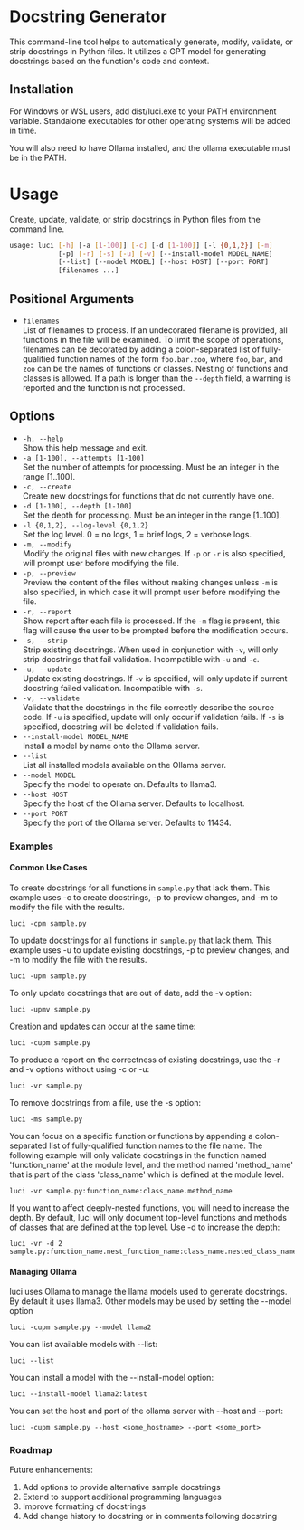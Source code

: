 
# Docstring Generator

This command-line tool helps to automatically generate, modify, validate, or strip docstrings in Python files. It utilizes a GPT model for generating docstrings based on the function's code and context.

## Installation

For Windows or WSL users, add dist/luci.exe to your PATH environment variable. Standalone executables for other operating systems will be added in time.

You will also need to have Ollama installed, and the ollama executable must be in the PATH.

# Usage

Create, update, validate, or strip docstrings in Python files from the command line.

```bash
usage: luci [-h] [-a [1-100]] [-c] [-d [1-100]] [-l {0,1,2}] [-m]
            [-p] [-r] [-s] [-u] [-v] [--install-model MODEL_NAME]
            [--list] [--model MODEL] [--host HOST] [--port PORT]
            [filenames ...]
```

## Positional Arguments

- `filenames`  
  List of filenames to process. If an undecorated filename is provided, all functions in the file will be examined. To limit the scope of operations, filenames can be decorated by adding a colon-separated list of fully-qualified function names of the form `foo.bar.zoo`, where `foo`, `bar`, and `zoo` can be the names of functions or classes. Nesting of functions and classes is allowed. If a path is longer than the `--depth` field, a warning is reported and the function is not processed.

## Options

- `-h, --help`  
  Show this help message and exit.
- `-a [1-100], --attempts [1-100]`  
  Set the number of attempts for processing. Must be an integer in the range [1..100].
- `-c, --create`  
  Create new docstrings for functions that do not currently have one.
- `-d [1-100], --depth [1-100]`  
  Set the depth for processing. Must be an integer in the range [1..100].
- `-l {0,1,2}, --log-level {0,1,2}`  
  Set the log level. 0 = no logs, 1 = brief logs, 2 = verbose logs.
- `-m, --modify`  
  Modify the original files with new changes. If `-p` or `-r` is also specified, will prompt user before modifying the file.
- `-p, --preview`  
  Preview the content of the files without making changes unless `-m` is also specified, in which case it will prompt user before modifying the file.
- `-r, --report`  
  Show report after each file is processed. If the `-m` flag is present, this flag will cause the user to be prompted before the modification occurs.
- `-s, --strip`  
  Strip existing docstrings. When used in conjunction with `-v`, will only strip docstrings that fail validation. Incompatible with `-u` and `-c`.
- `-u, --update`  
  Update existing docstrings. If `-v` is specified, will only update if current docstring failed validation. Incompatible with `-s`.
- `-v, --validate`  
  Validate that the docstrings in the file correctly describe the source code. If `-u` is specified, update will only occur if validation fails. If `-s` is specified, docstring will be deleted if validation fails.
- `--install-model MODEL_NAME`  
  Install a model by name onto the Ollama server.
- `--list`  
  List all installed models available on the Ollama server.
- `--model MODEL`  
  Specify the model to operate on. Defaults to llama3.
- `--host HOST`  
  Specify the host of the Ollama server. Defaults to localhost.
- `--port PORT`  
  Specify the port of the Ollama server. Defaults to 11434.


### Examples

#### Common Use Cases

To create docstrings for all functions in `sample.py` that lack them. This example uses -c to create docstrings, -p to preview changes, and -m to modify the file with the results.

```
luci -cpm sample.py
```

To update docstrings for all functions in `sample.py` that lack them. This example uses -u to update existing docstrings, -p to preview changes, and -m to modify the file with the results.

```
luci -upm sample.py
```

To only update docstrings that are out of date, add the -v option:

```
luci -upmv sample.py
```

Creation and updates can occur at the same time:

```
luci -cupm sample.py
```

To produce a report on the correctness of existing docstrings, use the -r and -v options without using -c or -u:

```
luci -vr sample.py
```

To remove docstrings from a file, use the -s option:

```
luci -ms sample.py
```

You can focus on a specific function or functions by appending a colon-separated list of fully-qualified function names to the file name. The following example will only validate docstrings in the function named 'function_name' at the module level, and the method named 'method_name' that is part of the class 'class_name' which is defined at the module level.

```
luci -vr sample.py:function_name:class_name.method_name
```

If you want to affect deeply-nested functions, you will need to increase the depth. By default, luci will only document top-level functions and methods of classes that are defined at the top level. Use -d to increase the depth:

```
luci -vr -d 2 sample.py:function_name.nest_function_name:class_name.nested_class_name.method_name
```


#### Managing Ollama

luci uses Ollama to manage the llama models used to generate docstrings. By default it uses llama3. Other models may be used by setting the --model option

```
luci -cupm sample.py --model llama2
```

You can list available models with --list:

```
luci --list
```

You can install a model with the --install-model option:


```
luci --install-model llama2:latest
```

You can set the host and port of the ollama server with --host and --port:

```
luci -cupm sample.py --host <some_hostname> --port <some_port>
```

### Roadmap

Future enhancements:
1. Add options to provide alternative sample docstrings 
1. Extend to support additional programming languages
1. Improve formatting of docstrings
1. Add change history to docstring or in comments following docstring
